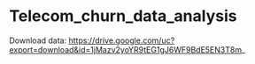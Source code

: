 # Telecom_churn_data_analysis
 Download data: https://drive.google.com/uc?export=download&id=1jMazv2yoYR9tEG1gJ6WF9BdE5EN3T8m_
